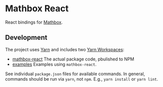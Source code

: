 # Mathbox React

React bindings for [Mathbox](https://github.com/unconed/mathbox).

## Development

The project uses [Yarn](https://yarnpkg.com/getting-started/install) and includes two [Yarn Workspaces](https://yarnpkg.com/features/workspaces):

- [mathbox-react](./mathbox-react/) The actual package code, pbulished to NPM
- [examples](./example/) Examples using `mathbox-react`.

See individual `package.json` files for available commands. In general, commands should be run via `yarn`, not `npm`. E.g., `yarn install` or `yarn lint`.
